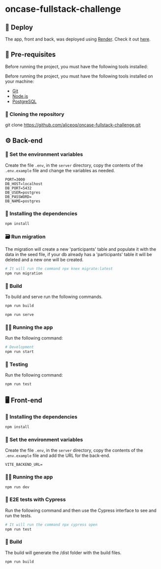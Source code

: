 # oncase-fullstack-challenge

## 🚀 Deploy

The app, front and back, was deployed using [Render](https://dashboard.render.com/). Check it out [here](https://oncase-fs-challenge-registration.onrender.com).

## 🔎 Pre-requisites

Before running the project, you must have the following tools installed:

Before running the project, you must have the following tools installed on your machine:

- [Git](https://git-scm.com/book/pt-br/v2/Come%C3%A7ando-Instalando-o-Git)
- [Node.js](https://nodejs.org/pt-br/download/package-manager/)
- [PostgreSQL](https://www.postgresql.org/)

### 🔨 Cloning the repository

git clone https://github.com/aliceoq/oncase-fullstack-challenge.git

## ⚙️ Back-end

### 📝 Set the environment variables

Create the file `.env`, in the `server` directory, copy the contents of the `.env.example` file and change the variables as needed.

```
PORT=3000
DB_HOST=localhost
DB_PORT=5432
DB_USER=postgres
DB_PASSWORD=
DB_NAME=postgres
```

### 🔎 Installing the dependencies

```bash
npm install
```

### 🗃️ Run migration

The migration will create a new 'participants' table and populate it with the data in the seed file, if your db already has a 'participants' table it will be deleted and a new one will be created.

```bash
# It will run the command npx knex migrate:latest
npm run migration
```

### 🚧 Build

To build and serve run the following commands.

```bash
npm run build

npm run serve
```

### 🏃‍♂️ Running the app

Run the following command:

```bash
# Development
npm run start
```

### 🧪 Testing

Run the following command:

```bash
npm run test
```

## 🖥️ Front-end

### 🔎 Installing the dependencies

```bash
npm install
```

### 📝 Set the environment variables

Create the file `.env`, in the `server` directory, copy the contents of the `.env.example` file and add the URL for the back-end.

```
VITE_BACKEND_URL=
```

### 🏃‍♂️ Running the app

```
npm run dev
```

### 🧪 E2E tests with Cypress

Run the following command and then use the Cypress interface to see and run the tests.

```bash
# It will run the command npx cypress open
npm run test
```

### 🚧 Build

The build will generate the /dist folder with the build files.

```
npm run build
```